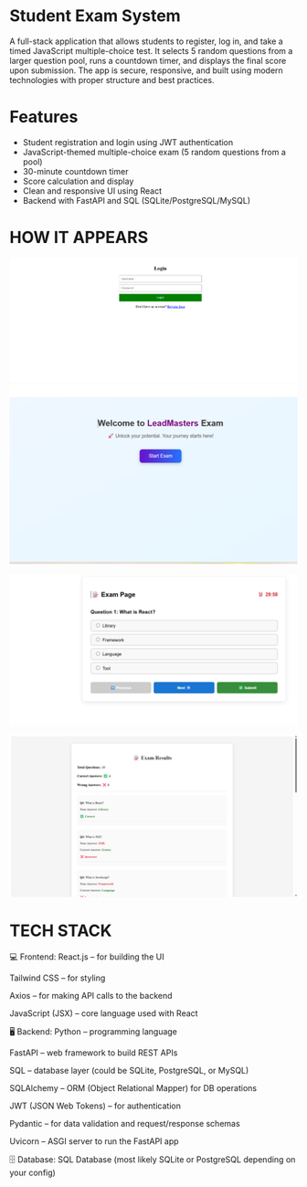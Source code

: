 # Student Exam System
A full-stack application that allows students to register, log in, and take a timed JavaScript multiple-choice test. It selects 5 random questions from a larger question pool, runs a countdown timer, and displays the final score upon submission. The app is secure, responsive, and built using modern technologies with proper structure and best practices.



# Features
- Student registration and login using JWT authentication
- JavaScript-themed multiple-choice exam (5 random questions from a pool)
- 30-minute countdown timer
- Score calculation and display
- Clean and responsive UI using React
- Backend with FastAPI and SQL (SQLite/PostgreSQL/MySQL)

# HOW IT APPEARS

![image alt](https://github.com/KOTI-PRASAD/Student-Exam-System/blob/2802711683cfc0bdf68b116b34c28984ac243b0f/Screenshot%202025-08-06%20185147.png)
![image alt](https://github.com/KOTI-PRASAD/Student-Exam-System/blob/c831863394947b2592c974f5568e0ae7d961d49c/Screenshot%202025-08-06%20185202.png)

![image alt](https://github.com/KOTI-PRASAD/Student-Exam-System/blob/3741e4d0fb8ac7ae5565118f6a59b7fda407cde7/Screenshot%202025-08-06%20185217.png)

![image alt](https://github.com/KOTI-PRASAD/Student-Exam-System/blob/e45cfba0828a629c30cde4f2b30b0ce9714d40e1/Screenshot%202025-08-06%20192126.png)


# TECH STACK
💻 Frontend:
React.js – for building the UI

Tailwind CSS – for styling

Axios – for making API calls to the backend

JavaScript (JSX) – core language used with React

🖥️ Backend:
Python – programming language

FastAPI – web framework to build REST APIs

SQL – database layer (could be SQLite, PostgreSQL, or MySQL)

SQLAlchemy – ORM (Object Relational Mapper) for DB operations

JWT (JSON Web Tokens) – for authentication

Pydantic – for data validation and request/response schemas

Uvicorn – ASGI server to run the FastAPI app

🗄️ Database:
SQL Database (most likely SQLite or PostgreSQL depending on your config)
